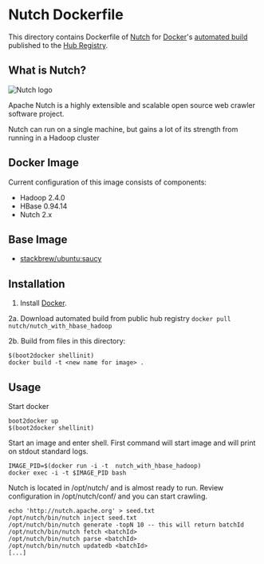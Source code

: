 # Nutch Dockerfile #

This directory contains Dockerfile of [Nutch](http://nutch.apache.org) for [Docker](https://www.docker.com/)'s [automated build](https://registry.hub.docker.com/u/dockerfile/elasticsearch/) published to the [Hub Registry](https://registry.hub.docker.com/).

## What is Nutch?

![Nutch logo](https://wiki.apache.org/nutch/FrontPage?action=AttachFile&do=get&target=nutch_logo_medium.gif "Nutch")

Apache Nutch is a highly extensible and scalable open source web crawler software project. 

Nutch can run on a single machine, but gains a lot of its strength from running in a Hadoop cluster

## Docker Image

Current configuration of this image consists of components:
	
*	Hadoop 2.4.0
*	HBase 0.94.14
*	Nutch 2.x

##  Base Image

* [stackbrew/ubuntu:saucy](https://registry.hub.docker.com/u/stackbrew/ubuntu/)


## Installation

1. Install [Docker](https://www.docker.com/).

2a. Download automated build from public hub registry `docker pull nutch/nutch_with_hbase_hadoop`

2b. Build from files in this directory:

	$(boot2docker shellinit)
	docker build -t <new name for image> .

## Usage

Start docker
 
	boot2docker up
	$(boot2docker shellinit)

Start an image and enter shell. First command will start image and will print on stdout standard logs.

	IMAGE_PID=$(docker run -i -t  nutch_with_hbase_hadoop)
	docker exec -i -t $IMAGE_PID bash


Nutch is located in /opt/nutch/ and is almost ready to run.
Review configuration in /opt/nutch/conf/ and you can start crawling.

	echo 'http://nutch.apache.org' > seed.txt
	/opt/nutch/bin/nutch inject seed.txt
	/opt/nutch/bin/nutch generate -topN 10 -- this will return batchId
	/opt/nutch/bin/nutch fetch <batchId>
	/opt/nutch/bin/nutch parse <batchId>
	/opt/nutch/bin/nutch updatedb <batchId>
	[...]
